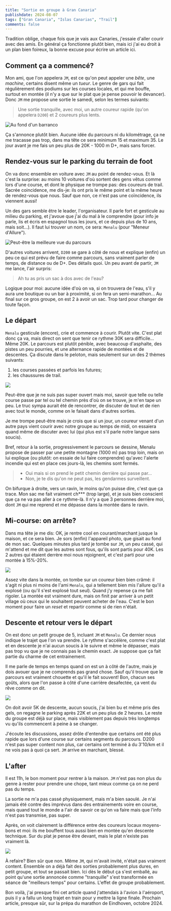 ```yaml
---
title: "Sortie en groupe à Gran Canaria"
publishdate: 2024-08-07
tags: ["Gran Canaria", "Islas Canarias", "Trail"]
comments: false
---
```


Tradition oblige, chaque fois que je vais aux Canaries, j'essaie d'aller courir avec des amis. En général ça fonctionne plutôt bien, mais ici j'ai eu droit à un plan bien foireux, la bonne excuse pour écrire un article ici.

## Comment ça a commencé?

Mon ami, que l'on appelera `JM`, est ce qu'on peut appeler une _bête_, une _machine_, certains disent même un _tueur_. Le genre de gars qui fait régulièrement des podiums sur les courses locales, et qui me bouffe, surtout en montée (il n'y a que sur le plat que je pense pouvoir le devancer). Donc `JM` me propose une sortie le samedi, selon les termes suivants:
> Une sortie tranquille, avec moi, un autre coureur rapide (qu'on appelera `D200`) et 2 coureurs plus lents. 

![Au fond d'un barranco](./images/GCrun_01.JPG)

Ça s'annonce plutôt bien. Aucune idée du parcours ni du kilométrage, ça ne me tracasse pas trop, dans ma tête ce sera minimum 15 et maximum 35. Le jour avant je me fais un peu plus de 20K - 1000 m D+, mais sans forcer.

## Rendez-vous sur le parking du terrain de foot

On va donc ensemble en voiture avec `JM` au point de rendez-vous. Et là c'est la surprise: au moins 10 voitures d'où sortent des gens vêtus comme lors d'une course, et dont le physique ne trompe pas: des coureurs de trail. Sacrée coincidence, me dis-je: ils ont pris le même point et la même heure de rendez-vous que nous. Sauf que non, ce n'est pas une coïncidence, ils viennent aussi! 

Un des gars semble être le leader, l'organisateur. Il parle fort et gesticule au milieu du parking, et j'avoue que j'ai du mal à le comprendre (pour info je parle, lis et écris en espagnol tous les jours, et ce depuis plus de 10 ans, mais soit...). Il faut lui trouver un nom, ce sera: `Menalu` (pour "Meneur d'Allure").

![Peut-être la meilleure vue du parcours](./images/GCrun_03.JPG)

D'autres voitures arrivent, `D200` se gare à côté de nous et explique (enfin) un peu ce qui est prévu de faire comme parcours, sans vraiment parler de temps, de distance ou de D+. Des détails quoi. Un peu avant de partir, `JM` me lance, l'air surpris:
> Ah tu as pris un sac à dos avec de l'eau?

Logique pour moi: aucune idée d'où on va, si on trouvera de l'eau, s'il y aura une boutique ou un bar à proximité, si on fera un semi-marathon... Au final sur ce gros groupe, on est 2 à avoir un sac. Trop tard pour changer de toute façon.

## Le départ

`Menalu` gesticule (encore), crie et commence à courir. Plutôt vite. C'est plat donc ça va, mais direct on sent que tenir ce rythme 30K sera difficile... Même 20K. Le parcours est plutôt pénible, avec beaucoup d'asphalte, des pistes un peu pourries, et une alternance rapide de montées et de descentes. Ça discute dans le peloton, mais seulement sur un des 2 thèmes suivants:
1. les courses passées et parfois les futures;
2. les chaussures de trail.

![](./images/GCrun_04.JPG)

Peut-être que je ne suis pas super ouvert mais moi, savoir que telle ou telle course passe par tel ou tel chemin près d'où on se trouve, je m'en tape un peu. Le truc sympa aurait été de rencontrer, de discuter de tout et de rien avec tout le monde, comme on le faisait dans d'autres sorties.

Je me trompe peut-être mais je crois que si un jour, un coureur venant d'un autre pays vient courir avec notre groupe au temps de midi, on essaiera quand même de discuter avec lui (qui plus est s'il parle notre langue sans soucis).

Bref, retour à la sortie, progressivement le parcours se dessine, Menalu propose de passer par une petite montagne (1000 m) pas trop loin, mais on lui explique (ou plutôt: on essaie de lui faire comprendre) qu'avec l'alerte incendie qui est en place ces jours-là, les chemins sont fermés.

> - Oui mais si on prend le petit chemin derrière qui passe par...
> - Non, je te dis qu'on ne peut pas, les gendarmes surveillent.

On bifurque à droite, vers un ravin, le moins qu'on puisse dire, c'est que ça trace. Mon sac me fait vraiment ch*** (trop large), et je suis bien conscient que ça ne va pas aller à ce rythme-là. Il n'y a que 3 personnes derrière moi, dont `JM` qui me reprend et me dépasse dans la montée dans le ravin. 

## Mi-course: on arrête?

Dans ma tête je me dis: OK, je rentre cool en courant/marchant jusque la maison, et ce sera bien. Je sors (enfin) l'appareil photo, que gisait au fond de mon sac. Quelques minutes plus tard je tombe sur `JM`, un peu cassé, qui m'attend et me dit que les autres sont fous, qu'ils sont partis pour 40K. Les 2 autres qui étaient derrère moi nous rejoignent, et c'est parti pour une montée à 15%-20%. 

![](./images/GCrun_05.JPG)

Assez vite dans la montée, on tombe sur un coureur bien bien crâmé: il s'agit ni plus ni moins de l'ami `Menalu`, qui a tellement bien mis l'allure qu'il a explosé (ou qu'il s'est explosé tout seul). Quand j'y repense ça me fait rigoler. La montée est vraiment dure, mais on finit par arriver à un petit village où ceux qui le souhaitent peuvent acheter de l'eau. C'est le bon moment pour faire un _reset_ et repartir comme si de rien n'était.

## Descente et retour vers le départ

On est donc un petit groupe de 5, incluant `JM` et `Menalu`. Ce dernier nous indique le trajet que l'on va prendre. Le rythme s'accélère, comme c'est plat et en descente je n'ai aucun soucis à le suivre et même le dépasser, mais pas trop vu que je ne connais pas le chemin exact. Je suppose que ça fait partie du charme de cet entrainement.

Il me parle de temps en temps quand on est un à côté de l'autre, mais je dois avouer que je ne comprends pas grand chose. Sauf qu'il trouve que le parcours est vraiment chouette et qu'il le fait souvent! Bon, chacun ses goûts, alors que l'on passe à côté d'une carrière desafectée, ça vent du rêve comme on dit. 

![](./images/GCrun_06.JPG)

On doit avoir 5K de descente, aucun soucis, j'ai bien bu et même pris des gels, on regagne le parking après 22K et un peu plus de 2 heures. Le reste du groupe est déjà sur place, mais visiblement pas depuis très longtemps vu qu'ils commencent à peine à se changer.

J'écoute les discussions, assez drôle d'entendre que certains ont été plus rapide que lors d'une course sur certains segments du parcours. D200 n'est pas super content non plus, car certains ont terminé à du 3'10/km et il ne vois pas à quoi ça sert. `JM` arrive en marchant, blessé. 

## L'after

Il est 11h, le bon moment pour rentrer à la maison. `JM` n'est pas non plus du genre à rester pour prendre une chope, tant mieux comme ça on ne perd pas du temps.

La sortie ne m'a pas cassé physiquement, mais m'a bien saoulé. Je n'ai jamais été contre des imprévus dans des entrainements voire en course, mais quand tout le monde a l'air de savoir ce qu'on va faire mais que l'info n'est pas transmise, pas super.

Après, on voit clairement la différence entre des coureurs locaux moyens-bons et moi: ils me bouffent tous aussi bien en montée qu'en descente technique. Sur du plat je pense être devant, mais le plat n'existe pas vraiment là. 

![](./images/GCrun_07.JPG)

À refaire? Bien sûr que non. Même `JM`, qui m'avait invité, n'était pas vraiment content. Ensemble on a déjà fait des sorties probablement plus dures, en petit groupe, et tout se passait bien. Ici dès le début ça s'est emballé, au point qu'une sortie annoncée comme "tranquille" s'est transformée en séance de "meilleurs temps" pour certains. L'effet de groupe probablement.

Bon voilà, j'ai presque fini cet article quand j'attendais à l'avion à l'aéroport, puis il y a fallu un long trajet en train pour y mettre la ligne finale. Prochain article, presque sûr, sur la prépa du marathon de Eindhoven, octobre 2024.


